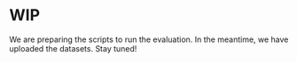 # WIP

We are preparing the scripts to run the evaluation. In the meantime, we have uploaded the datasets.
Stay tuned!

